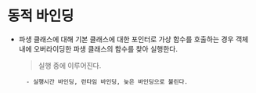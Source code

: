 # 동적 바인딩

- 파생 클래스에 대해 기본 클래스에 대한 포인터로 가상 함수를 호출하는 경우 객체 내에 오버라이딩한 파생 클래스의 함수를 찾아 실행한다.

    > 실행 중에 이루어진다.

        - 실행시간 바인딩, 런타임 바인딩, 늦은 바인딩으로 불린다.